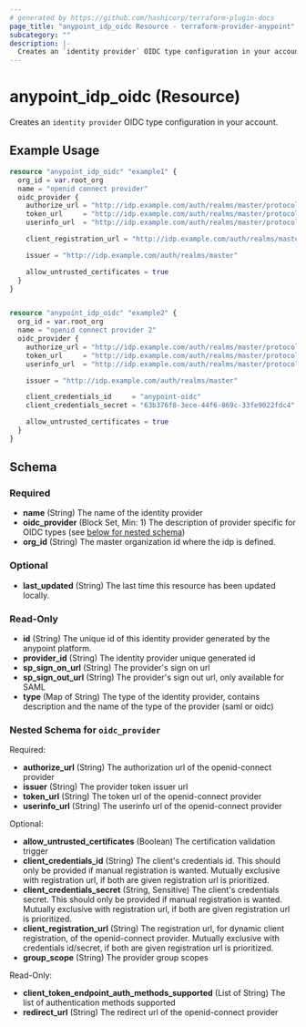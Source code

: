 ```yaml
---
# generated by https://github.com/hashicorp/terraform-plugin-docs
page_title: "anypoint_idp_oidc Resource - terraform-provider-anypoint"
subcategory: ""
description: |-
  Creates an `identity provider` OIDC type configuration in your account.
---
```


# anypoint_idp_oidc (Resource)

Creates an `identity provider` OIDC type configuration in your account.

## Example Usage

```terraform
resource "anypoint_idp_oidc" "example1" {
  org_id = var.root_org
  name = "openid connect provider"
  oidc_provider {
    authorize_url = "http://idp.example.com/auth/realms/master/protocol/openid-connect/auth"
    token_url     = "http://idp.example.com/auth/realms/master/protocol/openid-connect/token"
    userinfo_url  = "http://idp.example.com/auth/realms/master/protocol/openid-connect/userinfo"

    client_registration_url = "http://idp.example.com/auth/realms/master/clients-registrations/openid-connect"

    issuer = "http://idp.example.com/auth/realms/master"

    allow_untrusted_certificates = true
  }
}


resource "anypoint_idp_oidc" "example2" {
  org_id = var.root_org
  name = "openid connect provider 2"
  oidc_provider {
    authorize_url = "http://idp.example.com/auth/realms/master/protocol/openid-connect/auth"
    token_url     = "http://idp.example.com/auth/realms/master/protocol/openid-connect/token"
    userinfo_url  = "http://idp.example.com/auth/realms/master/protocol/openid-connect/userinfo"

    issuer = "http://idp.example.com/auth/realms/master"

    client_credentials_id     = "anypoint-oidc"
    client_credentials_secret = "63b376f8-3ece-44f6-869c-33fe9022fdc4"

    allow_untrusted_certificates = true
  }
}
```

<!-- schema generated by tfplugindocs -->
## Schema

### Required

- **name** (String) The name of the identity provider
- **oidc_provider** (Block Set, Min: 1) The description of provider specific for OIDC types (see [below for nested schema](#nestedblock--oidc_provider))
- **org_id** (String) The master organization id where the idp is defined.

### Optional

- **last_updated** (String) The last time this resource has been updated locally.

### Read-Only

- **id** (String) The unique id of this identity provider generated by the anypoint platform.
- **provider_id** (String) The identity provider unique generated id
- **sp_sign_on_url** (String) The provider's sign on url
- **sp_sign_out_url** (String) The provider's sign out url, only available for SAML
- **type** (Map of String) The type of the identity provider, contains description and the name of the type of the provider (saml or oidc)

<a id="nestedblock--oidc_provider"></a>
### Nested Schema for `oidc_provider`

Required:

- **authorize_url** (String) The authorization url of the openid-connect provider
- **issuer** (String) The provider token issuer url
- **token_url** (String) The token url of the openid-connect provider
- **userinfo_url** (String) The userinfo url of the openid-connect provider

Optional:

- **allow_untrusted_certificates** (Boolean) The certification validation trigger
- **client_credentials_id** (String) The client's credentials id. This should only be provided if manual registration is wanted. Mutually exclusive with registration url, if both are given registration url is prioritized.
- **client_credentials_secret** (String, Sensitive) The client's credentials secret. This should only be provided if manual registration is wanted. Mutually exclusive with registration url, if both are given registration url is prioritized.
- **client_registration_url** (String) The registration url, for dynamic client registration, of the openid-connect provider. Mutually exclusive with credentials id/secret, if both are given registration url is prioritized.
- **group_scope** (String) The provider group scopes

Read-Only:

- **client_token_endpoint_auth_methods_supported** (List of String) The list of authentication methods supported
- **redirect_url** (String) The redirect url of the openid-connect provider



